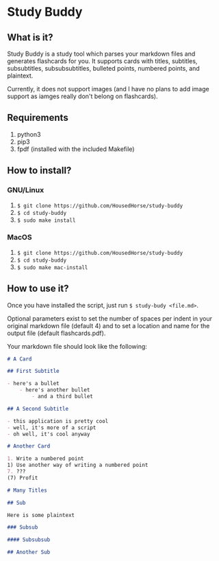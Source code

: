 # Study Buddy

## What is it?

Study Buddy is a study tool which parses your markdown files and generates flashcards for you. It supports cards with titles, subtitles, subsubtitles, subsubsubtitles, bulleted points, numbered points, and plaintext.

Currently, it does not support images (and I have no plans to add image support as iamges really don't belong on flashcards).

## Requirements

1. python3
1. pip3
1. fpdf (installed with the included Makefile)

## How to install?

### GNU/Linux

1. `$ git clone https://github.com/HousedHorse/study-buddy`
1. `$ cd study-buddy`
1. `$ sudo make install`

### MacOS

1. `$ git clone https://github.com/HousedHorse/study-buddy`
1. `$ cd study-buddy`
1. `$ sudo make mac-install`

## How to use it?

Once you have installed the script, just run `$ study-budy <file.md>`.

Optional parameters exist to set the number of spaces per indent in your original markdown file (default 4) and to set a location and name for the output file (default flashcards.pdf).

Your markdown file should look like the following:

``` markdown
# A Card

## First Subtitle

- here's a bullet
    - here's another bullet
        - and a third bullet

## A Second Subtitle

- this application is pretty cool
- well, it's more of a script
- oh well, it's cool anyway

# Another Card

1. Write a numbered point
1) Use another way of writing a numbered point
7. ???
(7) Profit

# Many Titles

## Sub

Here is some plaintext

### Subsub

#### Subsubsub

## Another Sub

```
